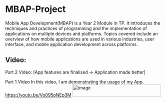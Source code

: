 # MBAP-Project
Mobile App Development(MBAP) is a Year 2 Module in TP. It introduces the techniques and practices of programming and the implementation of applications on multiple devices and platforms. Topics covered include an overview of how mobile applications are used in various industries, user interface, and mobile application development across platforms.

## Video: 

Part 2 Video:
[App features are finalised -> Application made better]


Part 1 Video
In this video, I am demonstrating the usage of my App.
https://youtu.be/Vo095pNEp3M
<img width="283" height="39" alt="image" src="https://github.com/user-attachments/assets/362aa38a-664e-46b0-983f-f1cb31908951" />





